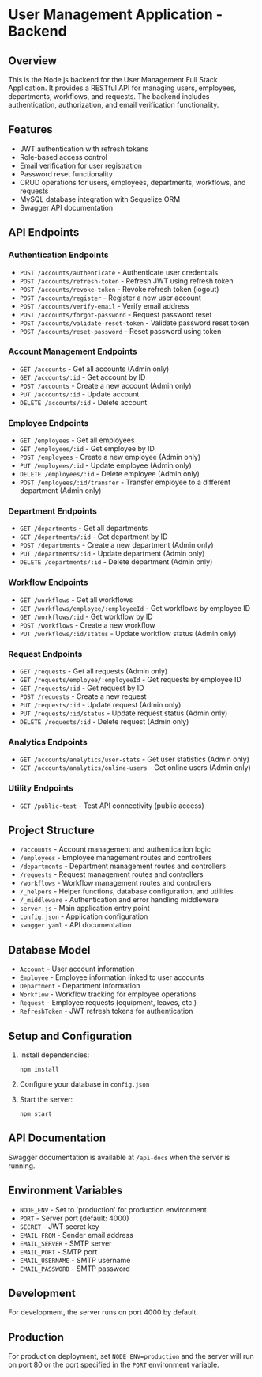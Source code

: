 # User Management Application - Backend

## Overview

This is the Node.js backend for the User Management Full Stack Application. It provides a RESTful API for managing users, employees, departments, workflows, and requests. The backend includes authentication, authorization, and email verification functionality.

## Features

- JWT authentication with refresh tokens
- Role-based access control
- Email verification for user registration
- Password reset functionality
- CRUD operations for users, employees, departments, workflows, and requests
- MySQL database integration with Sequelize ORM
- Swagger API documentation

## API Endpoints

### Authentication Endpoints

- `POST /accounts/authenticate` - Authenticate user credentials
- `POST /accounts/refresh-token` - Refresh JWT using refresh token
- `POST /accounts/revoke-token` - Revoke refresh token (logout)
- `POST /accounts/register` - Register a new user account
- `POST /accounts/verify-email` - Verify email address
- `POST /accounts/forgot-password` - Request password reset
- `POST /accounts/validate-reset-token` - Validate password reset token
- `POST /accounts/reset-password` - Reset password using token

### Account Management Endpoints

- `GET /accounts` - Get all accounts (Admin only)
- `GET /accounts/:id` - Get account by ID
- `POST /accounts` - Create a new account (Admin only)
- `PUT /accounts/:id` - Update account
- `DELETE /accounts/:id` - Delete account

### Employee Endpoints

- `GET /employees` - Get all employees
- `GET /employees/:id` - Get employee by ID
- `POST /employees` - Create a new employee (Admin only)
- `PUT /employees/:id` - Update employee (Admin only)
- `DELETE /employees/:id` - Delete employee (Admin only)
- `POST /employees/:id/transfer` - Transfer employee to a different department (Admin only)

### Department Endpoints

- `GET /departments` - Get all departments
- `GET /departments/:id` - Get department by ID
- `POST /departments` - Create a new department (Admin only)
- `PUT /departments/:id` - Update department (Admin only)
- `DELETE /departments/:id` - Delete department (Admin only)

### Workflow Endpoints

- `GET /workflows` - Get all workflows
- `GET /workflows/employee/:employeeId` - Get workflows by employee ID
- `GET /workflows/:id` - Get workflow by ID
- `POST /workflows` - Create a new workflow
- `PUT /workflows/:id/status` - Update workflow status (Admin only)

### Request Endpoints

- `GET /requests` - Get all requests (Admin only)
- `GET /requests/employee/:employeeId` - Get requests by employee ID
- `GET /requests/:id` - Get request by ID
- `POST /requests` - Create a new request
- `PUT /requests/:id` - Update request (Admin only)
- `PUT /requests/:id/status` - Update request status (Admin only)
- `DELETE /requests/:id` - Delete request (Admin only)

### Analytics Endpoints

- `GET /accounts/analytics/user-stats` - Get user statistics (Admin only)
- `GET /accounts/analytics/online-users` - Get online users (Admin only)

### Utility Endpoints

- `GET /public-test` - Test API connectivity (public access)

## Project Structure

- `/accounts` - Account management and authentication logic
- `/employees` - Employee management routes and controllers
- `/departments` - Department management routes and controllers
- `/requests` - Request management routes and controllers
- `/workflows` - Workflow management routes and controllers
- `/_helpers` - Helper functions, database configuration, and utilities
- `/_middleware` - Authentication and error handling middleware
- `server.js` - Main application entry point
- `config.json` - Application configuration
- `swagger.yaml` - API documentation

## Database Model

- `Account` - User account information
- `Employee` - Employee information linked to user accounts
- `Department` - Department information
- `Workflow` - Workflow tracking for employee operations
- `Request` - Employee requests (equipment, leaves, etc.)
- `RefreshToken` - JWT refresh tokens for authentication

## Setup and Configuration

1. Install dependencies:
   ```
   npm install
   ```

2. Configure your database in `config.json`

3. Start the server:
   ```
   npm start
   ```

## API Documentation

Swagger documentation is available at `/api-docs` when the server is running.

## Environment Variables

- `NODE_ENV` - Set to 'production' for production environment
- `PORT` - Server port (default: 4000)
- `SECRET` - JWT secret key
- `EMAIL_FROM` - Sender email address
- `EMAIL_SERVER` - SMTP server
- `EMAIL_PORT` - SMTP port
- `EMAIL_USERNAME` - SMTP username
- `EMAIL_PASSWORD` - SMTP password

## Development

For development, the server runs on port 4000 by default.

## Production

For production deployment, set `NODE_ENV=production` and the server will run on port 80 or the port specified in the `PORT` environment variable.
